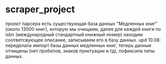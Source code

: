 # scraper_project
проект парсера 
есть существующая база данных "Медленных книг"(около 13000 книг), которую мы очищаем, далее для каждой книги по isbn (международный стандартный книжный номер)
находим соответсвующее описание, записываем его в базу данных.
upd 10.08: переделала импорт базы данных медленных книг, теперь данные отчищены (нет пробелов, знаков пунктуации и тд), пофиксила типы данных.

